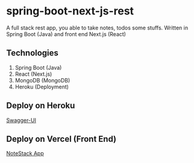 # spring-boot-next-js-rest

A full stack rest app, you able to take notes, todos some stuffs. Written in Spring Boot (Java) and front end Next.js (React)

## Technologies

1. Spring Boot (Java)
2. React (Next.js)
3. MongoDB (MongoDB)
4. Heroku (Deployment)

## Deploy on Heroku

[Swagger-UI](https://notestack-server.herokuapp.com/swagger-ui.html)

## Deploy on Vercel (Front End)

[NoteStack App](https://notestack-client-next-js.vercel.app)
